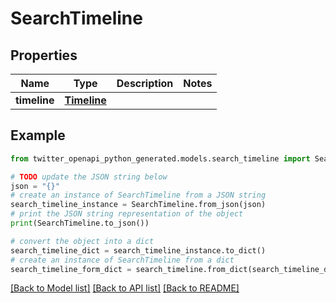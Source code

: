 # SearchTimeline


## Properties

Name | Type | Description | Notes
------------ | ------------- | ------------- | -------------
**timeline** | [**Timeline**](Timeline.md) |  | 

## Example

```python
from twitter_openapi_python_generated.models.search_timeline import SearchTimeline

# TODO update the JSON string below
json = "{}"
# create an instance of SearchTimeline from a JSON string
search_timeline_instance = SearchTimeline.from_json(json)
# print the JSON string representation of the object
print(SearchTimeline.to_json())

# convert the object into a dict
search_timeline_dict = search_timeline_instance.to_dict()
# create an instance of SearchTimeline from a dict
search_timeline_form_dict = search_timeline.from_dict(search_timeline_dict)
```
[[Back to Model list]](../README.md#documentation-for-models) [[Back to API list]](../README.md#documentation-for-api-endpoints) [[Back to README]](../README.md)


